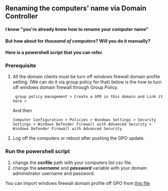 ## Renaming the computers' name via Domain Controller

#### I know "you're already know how to rename your computer name"
####   But how about for ***thousand of computers***? Will you do it manually?

#### Here is a powershell script that you can refer.

### Prerequisite

1. All the domain clients must be turn off windows firewall domain profile setting. (We can do it via group policy for that) below is the how to turn off windows domain firewall through Group Policy.

    ```
     group policy management > Create a GPO in this domain and Link it here >
    ```

    And then

    ```
    Computer Configuration > Policies > Windows Settings > Security Settings > Windows Defender Firewall with Advanced Security > Windows Defender Firewall with Advanced Security
    ```

2. Log off the computers or reboot after pushing the GPO update.

### Run the powershell script
1. change the **csvfile** path with your computers list csv file.
2. change the ***username*** and ***password*** variable with your domain administrator username and password.

You can import windows firewall domain profile off GPO from [this file](./domain-profile-off-GPO.wfw)